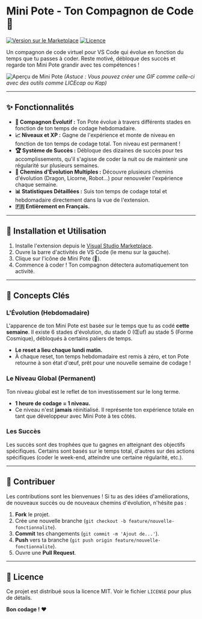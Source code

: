 # Mini Pote - Ton Compagnon de Code 🐲

[![Version sur le Marketplace](https://img.shields.io/visual-studio-marketplace/v/your-publisher.minipote?style=for-the-badge&label=Marketplace&color=blueviolet)](https://marketplace.visualstudio.com/items?itemName=your-publisher.minipote)
[![Licence](https://img.shields.io/github/license/your-github-username/minipote?style=for-the-badge)](LICENSE)

Un compagnon de code virtuel pour VS Code qui évolue en fonction du temps que tu passes à coder. Reste motivé, débloque des succès et regarde ton Mini Pote grandir avec tes compétences !

![Aperçu de Mini Pote](media/minipote-demo.gif)
*(Astuce : Vous pouvez créer une GIF comme celle-ci avec des outils comme LICEcap ou Kap)*

---

## ✨ Fonctionnalités

-   **🐾 Compagnon Évolutif :** Ton Pote évolue à travers différents stades en fonction de ton temps de codage hebdomadaire.
-   **📈 Niveaux et XP :** Gagne de l'expérience et monte de niveau en fonction de ton temps de codage total. Ton niveau est permanent !
-   **🏆 Système de Succès :** Débloque des dizaines de succès pour tes accomplissements, qu'il s'agisse de coder la nuit ou de maintenir une régularité sur plusieurs semaines.
-   **🎲 Chemins d'Évolution Multiples :** Découvre plusieurs chemins d'évolution (Dragon, Licorne, Robot...) pour renouveler l'expérience chaque semaine.
-   **📊 Statistiques Détaillées :** Suis ton temps de codage total et hebdomadaire directement dans la vue de l'extension.
-   **🇫🇷 Entièrement en Français.**

---

## 🚀 Installation et Utilisation

1.  Installe l'extension depuis le [Visual Studio Marketplace](https://marketplace.visualstudio.com/items?itemName=your-publisher.minipote).
2.  Ouvre la barre d'activités de VS Code (le menu sur la gauche).
3.  Clique sur l'icône de Mini Pote (🐲).
4.  Commence à coder ! Ton compagnon détectera automatiquement ton activité.

---

## 🧠 Concepts Clés

### L'Évolution (Hebdomadaire)

L'apparence de ton Mini Pote est basée sur le temps que tu as codé **cette semaine**. Il existe 6 stades d'évolution, du stade 0 (Œuf) au stade 5 (Forme Cosmique), débloqués à certains paliers de temps.

-   **Le reset a lieu chaque lundi matin.**
-   À chaque reset, ton temps hebdomadaire est remis à zéro, et ton Pote retourne à son état d'œuf, prêt pour une nouvelle semaine de codage !

### Le Niveau Global (Permanent)

Ton niveau global est le reflet de ton investissement sur le long terme.
-   **1 heure de codage = 1 niveau.**
-   Ce niveau n'est **jamais** réinitialisé. Il représente ton expérience totale en tant que développeur avec Mini Pote à tes côtés.

### Les Succès

Les succès sont des trophées que tu gagnes en atteignant des objectifs spécifiques. Certains sont basés sur le temps total, d'autres sur des actions spécifiques (coder le week-end, atteindre une certaine régularité, etc.).

---

## 🤝 Contribuer

Les contributions sont les bienvenues ! Si tu as des idées d'améliorations, de nouveaux succès ou de nouveaux chemins d'évolution, n'hésite pas :

1.  **Fork** le projet.
2.  Crée une nouvelle branche (`git checkout -b feature/nouvelle-fonctionnalite`).
3.  **Commit** tes changements (`git commit -m 'Ajout de...'`).
4.  **Push** vers ta branche (`git push origin feature/nouvelle-fonctionnalite`).
5.  Ouvre une **Pull Request**.

---

## 📜 Licence

Ce projet est distribué sous la licence MIT. Voir le fichier `LICENSE` pour plus de détails.

**Bon codage !** ❤️
